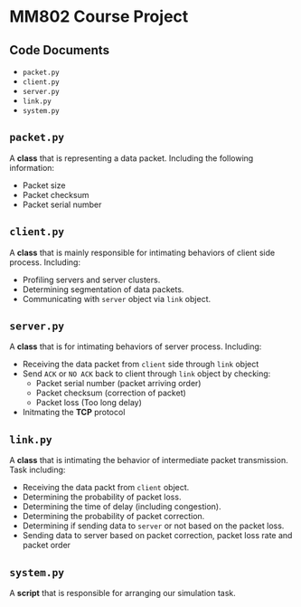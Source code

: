 # MM802 Course Project
## Code Documents
- `packet.py`
- `client.py`
- `server.py`
- `link.py`
- `system.py`

## `packet.py`
A **class** that is representing a data packet. Including the following information:
- Packet size
- Packet checksum
- Packet serial number


## `client.py`
A **class** that is mainly responsible for intimating behaviors of client side process. Including:
- Profiling servers and server clusters.
- Determining segmentation of data packets.
- Communicating with `server` object via `link` object.

## `server.py`
A **class** that is for intimating behaviors of server process. Including:
- Receiving the data packet from `client` side through `link` object
- Send `ACK` or `NO ACK` back to client through `link` object by checking:
    - Packet serial number (packet arriving order)
    - Packet checksum (correction of packet)
    - Packet loss (Too long delay)
- Initmating the **TCP** protocol

## `link.py`
A **class** that is intimating the behavior of intermediate packet transmission. Task including:
- Receiving the data packt from `client` object.
- Determining the probability of packet loss.
- Determining the time of delay (including congestion).
- Determining the probability of packet correction.
- Determining if sending data to `server` or not based on the packet loss.
- Sending data to server based on packet correction, packet loss rate and packet order

## `system.py`
A **script** that is responsible for arranging our simulation task.
